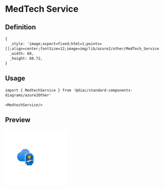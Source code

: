 # MedTech Service

## Definition

```
{
  _style: 'image;aspect=fixed;html=1;points=[];align=center;fontSize=12;image=img/lib/azure2/other/MedTech_Service.svg;strokeColor=none;',
  _width: 68,
  _height: 60.72,
}
```

## Usage

```
import { MedtechService } from '@diac/standard-components-diagrams/azure2Other'

<MedtechService/>
```

## Preview

<img src="./medtech-service.png" width="200"/>
